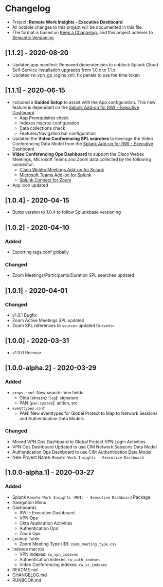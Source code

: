 # Changelog

* Project: **Remote Work Insights - Executive Dashboard**
* All notable changes to this project will be documented in this file.
* The format is based on [Keep a Changelog](https://keepachangelog.com/en/1.0.0/),
and this project adheres to [Semantic Versioning](https://semver.org/spec/v2.0.0.html).

## [1.1.2] - 2020-08-20
- Updated app.manifest: Removed dependencies to unblock Splunk Cloud Self-Service Installation upgrades from 1.0.x to 1.1.x
- Updated rw_vpn_gp_logins.xml: fix panels to use the time token

## [1.1.1] - 2020-06-15
- Included a **Guided Setup** to assist with the App configuration. This new feature is dependant on the [Splunk Add-on for RWI - Executive Dashboard](https://splunkbase.splunk.com/apps/id/Splunk_SA_rwi-executive-dashboard).
  - App Prerequisites check
  - Indexes macros configuration
  - Data collections check
  - Features/Navigation bar configuration
- Updated the **Video Conferencing SPL searches** to leverage the Video Conferencing Data Model from the [Splunk Add-on for RWI - Executive Dashboard](https://splunkbase.splunk.com/apps/id/Splunk_SA_rwi-executive-dashboard).
- **Video Conferencing Ops Dashboard** to support the Cisco Webex Meetings, Microsoft Teams and Zoom data collected by the following connector:
  - [Cisco WebEx Meetings Add-on for Splunk](https://splunkbase.splunk.com/app/4991)
  - [Microsoft Teams Add-on for Splunk](https://splunkbase.splunk.com/app/4994)
  - [Splunk Connect for Zoom](https://splunkbase.splunk.com/app/4961/)
- App icon updated

## [1.0.4] - 2020-04-15
- Bump version to 1.0.4 to follow Splunkbase versioning

## [1.0.2] - 2020-04-10

### Added
- Exporting tags.conf globally

### Changed
- Zoom Meetings/Participants/Duration SPL searches updated

## [1.0.1] - 2020-04-01

### Changed
- v1.0.1 Bugfix
- Zoom Active Meetings SPL updated
- Zoom SPL references to `source=` updated to `event=`

## [1.0.0] - 2020-03-31
- v1.0.0 Release

## [1.0.0-alpha.2] - 2020-03-29

### Added
- `props.conf`: New search-time fields
    - Okta [`OktaIM2:log`]: signature
    - PAN [`pan:system`]: action, src
- `eventtypes.conf` 
	- PAN: New eventtypes for Global Protect to Map to Network Sessions and Authentication Data Models

### Changed
- Moved VPN Ops Dashboard to Global Protect VPN Login Activities
- VPN Ops Dashboard Updated to use CIM Network Sessions Data Model
- Authentication Ops Dashboard to use CIM Authentication Data Model
- New Project Name: `Remote Work Insights - Executive Dashboard`

## [1.0.0-alpha.1] - 2020-03-27

### Added

- Splunk `Remote Work Insights (RWI) - Executive Dashboard` Package
- Navigation Menu
- Dashboards
    - RWI - Executive Dashboard
    - VPN Ops
    - Okta Application Activities
    - Authentication Ops
    - Zoom Ops
- Lookup Table
    - Zoom Meeting Type (ID): `zoom_meeting_type.csv`
- Indexes macros
    - VPN indexes: `rw_vpn_indexes`
    - Authentication indexes: `rw_auth_indexes`
    - Video Conferencing indexes: `rw_vc_indexes`
- README.md
- CHANGELOG.md
- RUNBOOK.md
